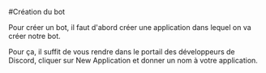 
#Création du bot

Pour créer un bot, il faut d'abord créer une application dans lequel on va créer notre bot.

Pour ça, il suffit de vous rendre dans le portail des développeurs de Discord, cliquer sur New Application et donner un nom à votre application.

